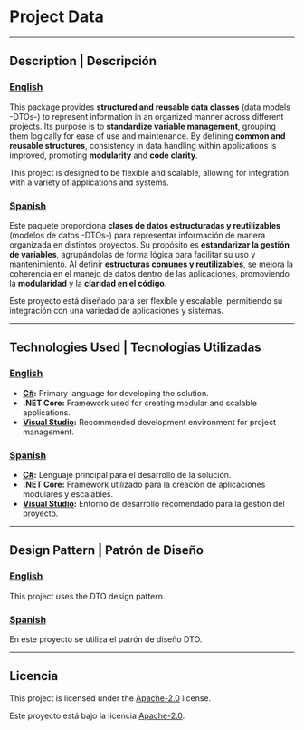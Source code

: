 # Project Data

---

## Description | Descripción
### <ins>English</ins>

This package provides **structured and reusable data classes** (data models -DTOs-) to represent information in an organized manner across different projects. Its purpose is to **standardize variable management**, grouping them logically for ease of use and maintenance. By defining **common and reusable structures**, consistency in data handling within applications is improved, promoting **modularity** and **code clarity**.

This project is designed to be flexible and scalable, allowing for integration with a variety of applications and systems.

### <ins>Spanish</ins>

Este paquete proporciona **clases de datos estructuradas y reutilizables** (modelos de datos -DTOs-) para representar información de manera organizada en distintos proyectos. Su propósito es **estandarizar la gestión de variables**, agrupándolas de forma lógica para facilitar su uso y mantenimiento. Al definir **estructuras comunes y reutilizables**, se mejora la coherencia en el manejo de datos dentro de las aplicaciones, promoviendo la **modularidad** y la **claridad en el código**.

Este proyecto está diseñado para ser flexible y escalable, permitiendo su integración con una variedad de aplicaciones y sistemas.

---

## Technologies Used | Tecnologías Utilizadas
### <ins>English</ins>

- **[C#](https://dotnet.microsoft.com/en-us/languages/csharp):** Primary language for developing the solution.
- **.NET Core:** Framework used for creating modular and scalable applications.
- **[Visual Studio](https://visualstudio.microsoft.com/):** Recommended development environment for project management.

### <ins>Spanish</ins>

- **[C#](https://dotnet.microsoft.com/es-es/languages/csharp):** Lenguaje principal para el desarrollo de la solución.
- **.NET Core:** Framework utilizado para la creación de aplicaciones modulares y escalables.
- **[Visual Studio](https://visualstudio.microsoft.com/es/):** Entorno de desarrollo recomendado para la gestión del proyecto.

---

## Design Pattern | Patrón de Diseño
### <ins>English</ins>

This project uses the DTO design pattern.

### <ins>Spanish</ins>

En este proyecto se utiliza el patrón de diseño DTO.

---

## Licencia
This project is licensed under the [Apache-2.0](https://www.apache.org/licenses/LICENSE-2.0) license.

Este proyecto está bajo la licencia [Apache-2.0](https://www.apache.org/licenses/LICENSE-2.0).

